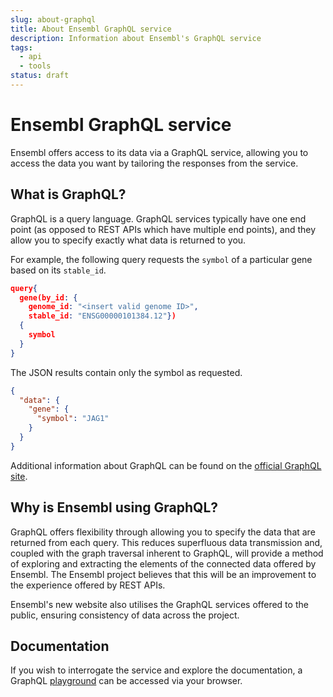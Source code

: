 ```yaml
---
slug: about-graphql
title: About Ensembl GraphQL service
description: Information about Ensembl's GraphQL service
tags:
  - api
  - tools
status: draft
---
```

# Ensembl GraphQL service

Ensembl offers access to its data via a GraphQL service, allowing you to access the data you want by tailoring the responses from the service.

## What is GraphQL?

GraphQL is a query language.  GraphQL services typically have one end point (as opposed to REST APIs which have multiple end points), and they allow you to specify exactly what data is returned to you.

For example, the following query requests the `symbol` of a particular gene based on its `stable_id`.

```json
query{
  gene(by_id: {
    genome_id: "<insert valid genome ID>",
    stable_id: "ENSG00000101384.12"})
  {
    symbol
  }
}

```
The JSON results contain only the symbol as requested.
```json
{
  "data": {
    "gene": {
      "symbol": "JAG1"
    }
  }
}
```

Additional information about GraphQL can be found on the [official GraphQL site](https://graphql.org/).

## Why is Ensembl using GraphQL?

GraphQL offers flexibility through allowing you to specify the data that are returned from each query.  This reduces superfluous data transmission and, coupled with the graph traversal inherent to GraphQL, will provide a method of exploring and extracting the elements of the connected data offered by Ensembl. The Ensembl project believes that this will be an improvement to the experience offered by REST APIs.  

Ensembl's new website also utilises the GraphQL services offered to the public, ensuring consistency of data across the project.


## Documentation
If you wish to interrogate the service and explore the documentation, a GraphQL [playground](/data/graphql) can be accessed via your browser.

